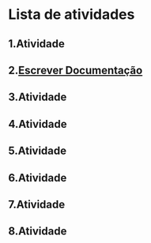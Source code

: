 # Lista de atividades

## 1.Atividade

## 2.[Escrever Documentação](https://www.youtube.com/)

## 3.Atividade

## 4.Atividade

## 5.Atividade

## 6.Atividade

## 7.Atividade

## 8.Atividade

